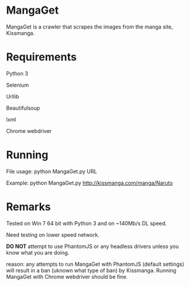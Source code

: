 # MangaGet
MangaGet is a crawler that scrapes the images from the manga site, Kissmanga.

# Requirements
Python 3

Selenium

Urllib

Beautifulsoup

lxml

Chrome webdriver

# Running
File usage: python MangaGet.py URL

Example: python MangaGet.py http://kissmanga.com/manga/Naruto

# Remarks
Tested on Win 7 64 bit with Python 3 and on ~140Mb/s DL speed.

Need testing on lower speed network.

**DO NOT** attempt to use PhantomJS or any headless drivers unless you know what you are doing.

   reason: any attempts to run MangaGet with PhantomJS (default settings) will result in a ban (uknown what type of ban) by Kissmanga. Running MangaGet with Chrome webdriver should be fine.
